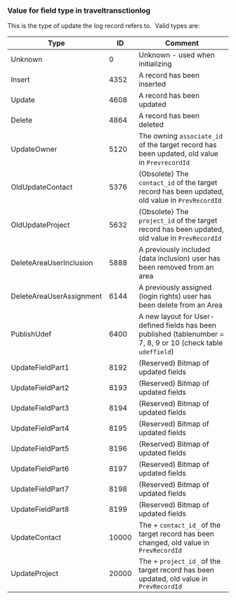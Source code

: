 
### Value for field type in traveltransctionlog

This is the type of update the log record refers to.  Valid types are:

| Type | ID | Comment |
|---|---|---|
| Unknown | 0 | Unknown - used when initializing |
| Insert | 4352 | A record has been inserted |
| Update | 4608 | A record has been updated |
| Delete | 4864 | A record has been deleted |
| UpdateOwner | 5120 | The owning `associate_id` of the target record has been updated, old value in `PrevrecordId` |
| OldUpdateContact | 5376 | (Obsolete) The `contact_id` of the target record has been updated, old value in `PrevRecordId` |
| OldUpdateProject | 5632 | (Obsolete) The `project_id` of the target record has been updated, old value in `PrevRecordId` |
| DeleteAreaUserInclusion | 5888 | A previously included (data inclusion) user has been removed from an area |
| DeleteAreaUserAssignment | 6144 | A previously assigned (login rights) user has been delete from an Area |
| PublishUdef | 6400 | A new layout for User-defined fields has been published (tablenumber = 7, 8, 9 or 10 (check table `udeffield`) |
| UpdateFieldPart1 | 8192 | (Reserved) Bitmap of updated fields |
| UpdateFieldPart2 | 8193 | (Reserved) Bitmap of updated fields |
| UpdateFieldPart3 | 8194 | (Reserved) Bitmap of updated fields |
| UpdateFieldPart4 | 8195 | (Reserved) Bitmap of updated fields |
| UpdateFieldPart5 | 8196 | (Reserved) Bitmap of updated fields |
| UpdateFieldPart6 | 8197 | (Reserved) Bitmap of updated fields |
| UpdateFieldPart7 | 8198 | (Reserved) Bitmap of updated fields |
| UpdateFieldPart8 | 8199 | (Reserved) Bitmap of updated fields |
| UpdateContact | 10000 | The + `contact_id_` of the target record has been changed, old value in `PrevRecordId` |
| UpdateProject | 20000 | The + `project_id_` of the target record has been updated, old value in `PrevRecordId` |
